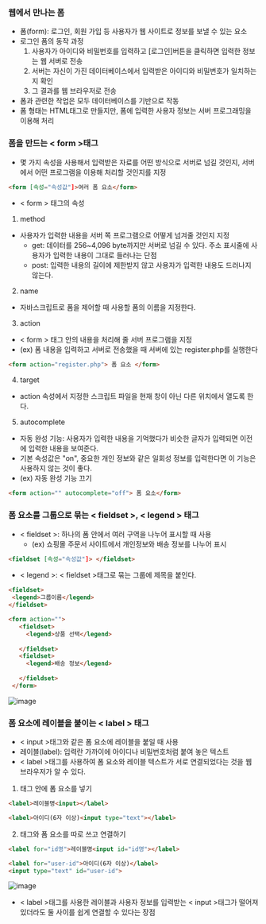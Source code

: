 ### 웹에서 만나는 폼

 - 폼(form): 로그인, 회원 가입 등 사용자가 웹 사이트로 정보를 보낼 수 있는 요소
 - 로그인 폼의 동작 과정
   1. 사용자가 아이디와 비밀번호를 입력하고 [로그인]버튼을 클릭하면 입력한 정보는 웹 서버로 전송
   2. 서버는 자신이 가진 데이터베이스에서 입력받은 아이디와 비밀번호가 일치하는지 확인
   3. 그 결과를 웹 브라우저로 전송
 - 폼과 관련한 작업은 모두 데이터베이스를 기반으로 작동
 - 폼 형태는 HTML태그로 만들지만, 폼에 입력한 사용자 정보는 서버 프로그래밍을 이용해 처리

### 폼을 만드는 < form >태그

 - 몇 가지 속성을 사용해서 입력받은 자료를 어떤 방식으로 서버로 넘길 것인지, 서버에서 어떤 프로그램을 이용해 처리할 것인지를 지정
 ```html
 <form [속성="속성값"]>여러 폼 요소</form>
 ```

 - < form > 태그의 속성
 1. method
   - 사용자가 입력한 내용을 서버 쪽 프로그램으로 어떻게 넘겨줄 것인지 지정
     - get: 데이터를 256~4,096 byte까지만 서버로 넘길 수 있다. 주소 표시줄에 사용자가 입력한 내용이 그대로 들러나는 단점
     - post: 입력한 내용의 길이에 제한받지 않고 사용자가 입력한 내용도 드러나지 않는다.
 2. name
   - 자바스크립트로 폼을 제어할 때 사용할 폼의 이름을 지정한다.
 3. action
   - < form > 태그 안의 내용을 처리해 줄 서버 프로그램을 지정
   - (ex) 폼 내용을 입력하고 서버로 전송했을 때 서버에 있는 register.php를 실행한다
   ```html
   <form action="register.php"> 폼 요소 </form>
   ```

 4. target
   - action 속성에서 지정한 스크립트 파일을 현재 창이 아닌 다른 위치에서 열도록 한다.
 5. autocomplete
   - 자동 완성 기능: 사용자가 입력한 내용을 기억했다가 비슷한 글자가 입력되면 이전에 입력한 내용을 보여준다.   
   - 기본 속성값은 "on", 중요한 개인 정보와 같은 일회성 정보를 입력한다면 이 기능은 사용하지 않는 것이 좋다.
   - (ex) 자동 완성 기능 끄기
   ```html
   <form action="" autocomplete="off"> 폼 요소</form>
   ```

### 폼 요소를 그룹으로 묶는 < fieldset >, < legend > 태그

 - < fieldset >: 하나의 폼 안에서 여러 구역을 나누어 표시할 때 사용
   - (ex) 쇼핑몰 주문서 사이트에서 개인정보와 배송 정보를 나누어 표시
 
 ```html
 <fieldset [속성="속성값"]> </fieldset>
 ```

 - < legend >: < fieldset >태그로 묶는 그룹에 제목을 붙인다.
 
 ```html
 <fieldset>
  <legend>그룹이름</legend>
 </fieldset>
 ```

 ```html
 <form action="">
    <fieldset>
      <legend>상품 선택</legend>
      
    </fieldset>
    <fieldset>
      <legend>배송 정보</legend>
      
    </fieldset>      
  </form>
 ```
 ![image](https://github.com/Seonghyun-Park/Web/assets/121333241/98c19b97-4487-4b5c-b634-f61a21c5825f)
 
### 폼 요소에 레이블을 붙이는 < label > 태그

 - < input >태그와 같은 폼 요소에 레이블을 붙일 때 사용
 - 레이블(label): 입력란 가까이에 아이디나 비밀번호처럼 붙여 놓은 텍스트
 - < label >태그를 사용하여 폼 요소와 레이블 텍스트가 서로 연결되었다는 것을 웹 브라우저가 알 수 있다.

 1. 태그 안에 폼 요소를 넣기
 ```html
 <label>레이블명<input></label>
 ```
 ```html
 <label>아이디(6자 이상)<input type="text"></label>
 ```

 2. 태그와 폼 요소를 따로 쓰고 연결하기
 ```html
 <label for="id명">레이블명<input id="id명"></label>
 ```
 ```html
 <label for="user-id">아이디(6자 이상)</label>
 <input type="text" id="user-id">
 ```
 ![image](https://github.com/Seonghyun-Park/Web/assets/121333241/c5f36a38-6e8b-4ef3-abf4-4ec436f51e5e)

 - < label >태그를 사용한 레이블과 사용자 정보를 입력받는 < input >태그가 떨어져 있더라도 둘 사이를 쉽게 연결할 수 있다는 장점

